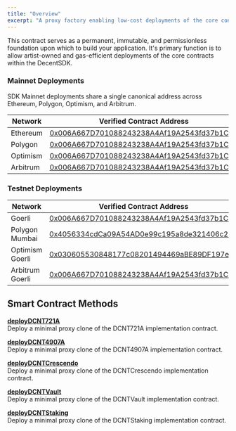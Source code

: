 ```yaml
---
title: "Overview"
excerpt: "A proxy factory enabling low-cost deployments of the core contracts available within the DecentSDK."
---
```

This contract serves as a permanent, immutable, and permissionless foundation upon which to build your application. It's primary function is to allow artist-owned and gas-efficient deployments of the core contracts within the DecentSDK.

### Mainnet Deployments
SDK Mainnet deployments share a single canonical address across Ethereum, Polygon, Optimism, and Arbitrum.

| Network | Verified Contract Address |
| --- | --- |
| Ethereum | [0x006A667D701088243238A4Af19A2543fd37b1C6A](https://etherscan.io/address/0x006A667D701088243238A4Af19A2543fd37b1C6A#code) |
| Polygon | [0x006A667D701088243238A4Af19A2543fd37b1C6A](https://polygonscan.com/address/0x006A667D701088243238A4Af19A2543fd37b1C6A#code) |
| Optimism | [0x006A667D701088243238A4Af19A2543fd37b1C6A](https://optimistic.etherscan.io/address/0x006A667D701088243238A4Af19A2543fd37b1C6A#code) |
| Arbitrum | [0x006A667D701088243238A4Af19A2543fd37b1C6A](https://arbiscan.io/address/0x006A667D701088243238A4Af19A2543fd37b1C6A/contracts#code) |


### Testnet Deployments

| Network | Verified Contract Address |
| --- | --- |
| Goerli | [0x006A667D701088243238A4Af19A2543fd37b1C6A](https://goerli.etherscan.io/address/0x006A667D701088243238A4Af19A2543fd37b1C6A#code) |
| Polygon Mumbai | [0x4056334cdCa09A54AD0e99c195a8de321406c242](https://mumbai.polygonscan.com/address/0x4056334cdCa09A54AD0e99c195a8de321406c242#code) |
| Optimism Goerli | [0x030605530848177c08201494469aBE89DF197ed6](https://goerli-optimism.etherscan.io/address/0x030605530848177c08201494469aBE89DF197ed6#code) |
| Arbitrum Goerli | [0x006A667D701088243238A4Af19A2543fd37b1C6A](https://goerli-rollup-explorer.arbitrum.io/address/0x006A667D701088243238A4Af19A2543fd37b1C6A/contracts#address-tabs) |


## Smart Contract Methods

[**deployDCNT721A**](Edition.md)  
Deploy a minimal proxy clone of the DCNT721A implementation contract.

[**deployDCNT4907A**](Rentable.md)  
Deploy a minimal proxy clone of the DCNT4907A implementation contract.

[**deployDCNTCrescendo**](Crescendo.md)  
Deploy a minimal proxy clone of the DCNTCrescendo implementation contract.

[**deployDCNTVault**](Vault.md)  
Deploy a minimal proxy clone of the DCNTVault implementation contract.

[**deployDCNTStaking**](Staking.md)  
Deploy a minimal proxy clone of the DCNTStaking implementation contract.